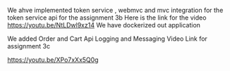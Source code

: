 We ahve implemented token service , webmvc and mvc integration for the token service api for the assignment 3b
Here is the link for the video
https://youtu.be/NtLDwl9xz14
We have dockerized out application 

We added Order and Cart Api
Logging and Messaging
Video Link for assignment 3c

https://youtu.be/XPo7xXx5Q0g


